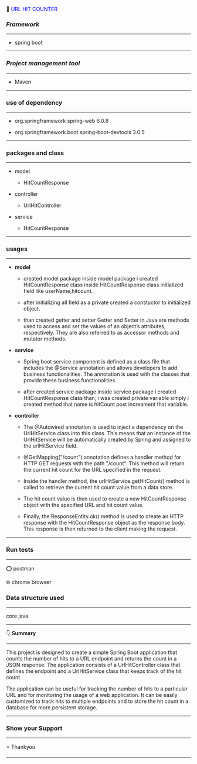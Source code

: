 🏡   <font color='Blue'>URL HIT COUNTER </font>

### ***Framework***
---------
- spring boot

-------------

### ***Project management tool***
-------
- Maven


-----------------


### **use of dependency**
-----
- <dependency>
    <groupId>org.springframework</groupId>
    <artifactId>spring-web</artifactId>
    <version>6.0.8</version>
</dependency>

- <dependency>
    <groupId>org.springframework.boot</groupId>
    <artifactId>spring-boot-devtools</artifactId>
    <version>3.0.5</version>
</dependency>

--------

### **packages and class**

---------
- model 
  - HitCountResponse 

- controller
   - UrlHitController

- service
   - HitCountResponse
 
-------------
### **usages**
---------
- **model**
  - created  model package inside model package i created  HitCountResponse class  inside  HitCountResponse class initialized   field    like userName,hitcount.

  - after initializing all field as a private  created a constuctor to initialized  object.

  - than created getter and setter Getter and Setter in Java are methods used to access and set the values of an object’s attributes, respectively. They are also referred to as accessor methods and mutator methods.

- **service**

   - Spring boot service component is defined as a class file that includes the @Service annotation and allows developers to add business functionalities. The annotation is used with the classes that provide these business functionalities.

   - after created  service package inside service package i created HitCountResponse class  than, i was created private variable simply i created method that name is hitCount post increament that variable.

- **controller**

  - The @Autowired annotation is used to inject a dependency on the UrlHitService class into this class. This means that an instance of the UrlHitService will be automatically created by Spring and assigned to the urlHitService field.

  -  @GetMapping("/count") annotation defines a handler method for HTTP GET requests with the path "/count". This method will return the current hit count for the URL specified in the request.

  - Inside the handler method, the urlHitService.getHitCount() method is called to retrieve the current hit count value from a data store.
  - The hit count value is then used to create a new HitCountResponse object with the specified URL and hit count value.
  - Finally, the ResponseEntity.ok() method is used to create an HTTP response with the HitCountResponse object as the response body. This response is then returned to the client making the request.

----------

### **Run tests**

------

⭕ postman 

:globe_with_meridians: chrome browser



### **Data structure used**

-----

 core java
 
 --------

  :point_down: **Summary**
*****
This project is designed to create a simple Spring Boot application that counts the number of hits to a URL endpoint and returns the count in a JSON response. The application consists of a UrlHitController class that defines the endpoint and a UrlHitService class that keeps track of the hit count.

The application can be useful for tracking the number of hits to a particular URL and for monitoring the usage of a web application. It can be easily customized to track hits to multiple endpoints and to store the hit count in a database for more persistent storage.
*****

### **Show your Support** 
****
:star: Thankyou 

****






